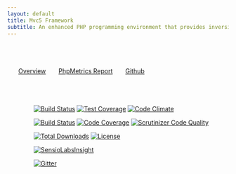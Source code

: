 ```yaml
---
layout: default
title: Mvc5 Framework
subtitle: An enhanced PHP programming environment that provides inversion of control of a web application or any function
---
```

<div class="row">
    <div class="col-md-offset-2" style="padding:55px 0px;">
        <a class="btn btn-default btn-lg" style="margin-left:25px;" href="/overview" role="button"><span class="glyphicon glyphicon-book"></span> Overview</a>            
        <a class="btn btn-default btn-lg" style="margin-left:25px;" href="/phpmetrics"><span class="glyphicon glyphicon-dashboard"></span> PhpMetrics Report</a>
        <a class="btn btn-default btn-lg" style="margin-left:25px;" href="https://github.com/mvc5" role="button"><span class="glyphicon glyphicon-hand-right"></span> Github</a>
    </div>
</div>
<div class="row">
    <div class="col-md-offset-2" style="padding-left:60px;">
    <p>
        <a href="https://travis-ci.org/mvc5/framework"><img src="https://api.travis-ci.org/mvc5/application.svg" alt="Build Status" /></a>
        <a href="https://codeclimate.com/github/mvc5/framework"><img src="https://codeclimate.com/github/mvc5/framework/badges/coverage.svg" alt="Test Coverage" /></a>
        <a href="https://codeclimate.com/github/mvc5/framework"><img src="https://codeclimate.com/github/mvc5/framework/badges/gpa.svg" alt="Code Climate" /></a>
    </p>
    <p>
        <a href="https://scrutinizer-ci.com/g/mvc5/framework/build-status/master"><img src="https://scrutinizer-ci.com/g/mvc5/framework/badges/build.png?b=master" alt="Build Status" /></a>
        <a href="https://scrutinizer-ci.com/g/mvc5/framework/?branch=master"><img src="https://scrutinizer-ci.com/g/mvc5/framework/badges/coverage.png?b=master" alt="Code Coverage" /></a>
        <a href="https://scrutinizer-ci.com/g/mvc5/framework/?branch=master"><img src="https://scrutinizer-ci.com/g/mvc5/framework/badges/quality-score.png?b=master" alt="Scrutinizer Code Quality" /></a>
    </p>
    <p>
        <a href="https://packagist.org/packages/mvc5/framework"><img src="https://poser.pugx.org/mvc5/framework/downloads" alt="Total Downloads" /></a>
        <a href="https://packagist.org/packages/mvc5/framework"><img src="https://poser.pugx.org/mvc5/framework/license" alt="License" /></a>
    </p>
    <p><a href="https://insight.sensiolabs.com/projects/6a19e4e3-e771-46e3-9f10-fe1c06837f43"><img src="https://insight.sensiolabs.com/projects/6a19e4e3-e771-46e3-9f10-fe1c06837f43/big.png" alt="SensioLabsInsight" /></a></p>
    <p><a href="https://gitter.im/mvc5/framework?utm_source=badge&amp;utm_medium=badge&amp;utm_campaign=pr-badge"><img src="https://camo.githubusercontent.com/da2edb525cde1455a622c58c0effc3a90b9a181c/68747470733a2f2f6261646765732e6769747465722e696d2f4a6f696e253230436861742e737667" alt="Gitter" data-canonical-src="https://badges.gitter.im/Join%20Chat.svg" style="max-width:100%;"></a></p>
    </div>
</div>
